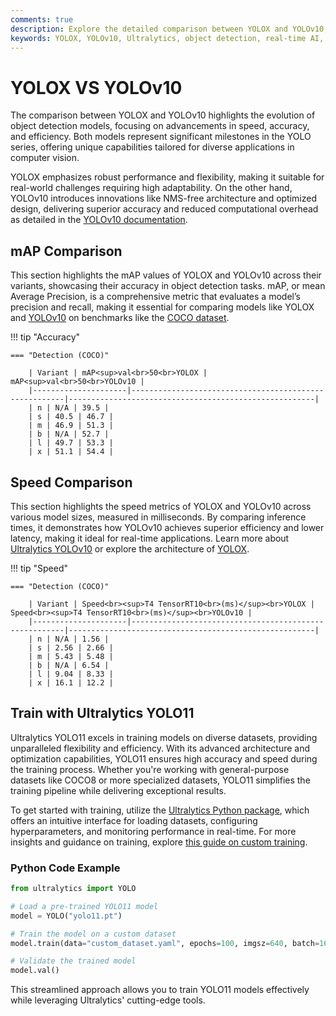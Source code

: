 ```yaml
---
comments: true
description: Explore the detailed comparison between YOLOX and YOLOv10, two powerful models in real-time object detection. Discover how YOLOv10, with innovations like NMS-free training and enhanced efficiency, stacks up against YOLOX in terms of speed, accuracy, and performance for edge AI and computer vision applications.
keywords: YOLOX, YOLOv10, Ultralytics, object detection, real-time AI, edge AI, computer vision, model comparison
---
```


# YOLOX VS YOLOv10

The comparison between YOLOX and YOLOv10 highlights the evolution of object detection models, focusing on advancements in speed, accuracy, and efficiency. Both models represent significant milestones in the YOLO series, offering unique capabilities tailored for diverse applications in computer vision.

YOLOX emphasizes robust performance and flexibility, making it suitable for real-world challenges requiring high adaptability. On the other hand, YOLOv10 introduces innovations like NMS-free architecture and optimized design, delivering superior accuracy and reduced computational overhead as detailed in the [YOLOv10 documentation](https://docs.ultralytics.com/models/yolov10/).

## mAP Comparison

This section highlights the mAP values of YOLOX and YOLOv10 across their variants, showcasing their accuracy in object detection tasks. mAP, or mean Average Precision, is a comprehensive metric that evaluates a model’s precision and recall, making it essential for comparing models like YOLOX and [YOLOv10](https://docs.ultralytics.com/models/yolov10/) on benchmarks like the [COCO dataset](https://docs.ultralytics.com/datasets/detect/coco/).

!!! tip "Accuracy"

    === "Detection (COCO)"

    	| Variant | mAP<sup>val<br>50<br>YOLOX | mAP<sup>val<br>50<br>YOLOv10 |
    	|---------------------|-------------------------------------------------------|-------------------------------------------------------|
    	| n | N/A | 39.5 |
    	| s | 40.5 | 46.7 |
    	| m | 46.9 | 51.3 |
    	| b | N/A | 52.7 |
    	| l | 49.7 | 53.3 |
    	| x | 51.1 | 54.4 |


## Speed Comparison

This section highlights the speed metrics of YOLOX and YOLOv10 across various model sizes, measured in milliseconds. By comparing inference times, it demonstrates how YOLOv10 achieves superior efficiency and lower latency, making it ideal for real-time applications. Learn more about [Ultralytics YOLOv10](https://docs.ultralytics.com/models/yolov10/) or explore the architecture of [YOLOX](https://github.com/Megvii-BaseDetection/YOLOX).

!!! tip "Speed"

    === "Detection (COCO)"

    	| Variant | Speed<br><sup>T4 TensorRT10<br>(ms)</sup><br>YOLOX | Speed<br><sup>T4 TensorRT10<br>(ms)</sup><br>YOLOv10 |
    	|---------------------|-------------------------------------------------------|-------------------------------------------------------|
    	| n | N/A | 1.56 |
    	| s | 2.56 | 2.66 |
    	| m | 5.43 | 5.48 |
    	| b | N/A | 6.54 |
    	| l | 9.04 | 8.33 |
    	| x | 16.1 | 12.2 |

## Train with Ultralytics YOLO11

Ultralytics YOLO11 excels in training models on diverse datasets, providing unparalleled flexibility and efficiency. With its advanced architecture and optimization capabilities, YOLO11 ensures high accuracy and speed during the training process. Whether you're working with general-purpose datasets like COCO8 or more specialized datasets, YOLO11 simplifies the training pipeline while delivering exceptional results.

To get started with training, utilize the [Ultralytics Python package](https://pypi.org/project/ultralytics/), which offers an intuitive interface for loading datasets, configuring hyperparameters, and monitoring performance in real-time. For more insights and guidance on training, explore [this guide on custom training](https://docs.ultralytics.com/modes/train/).

### Python Code Example

```python
from ultralytics import YOLO

# Load a pre-trained YOLO11 model
model = YOLO("yolo11.pt")

# Train the model on a custom dataset
model.train(data="custom_dataset.yaml", epochs=100, imgsz=640, batch=16)

# Validate the trained model
model.val()
```

This streamlined approach allows you to train YOLO11 models effectively while leveraging Ultralytics' cutting-edge tools.
